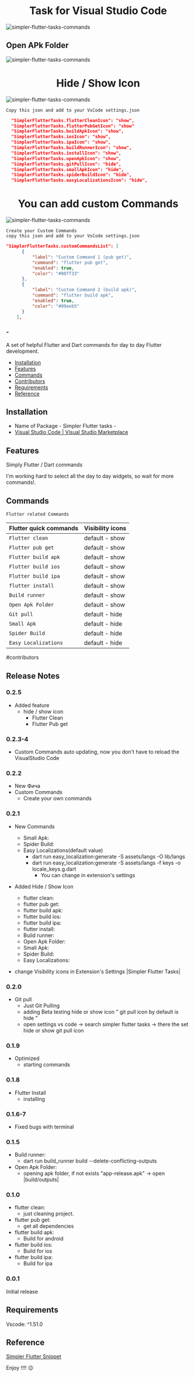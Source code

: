 
<div align="center">
  <h1>Task for Visual Studio Code</h1>
</div>

![simpler-flutter-tasks-commands](images/simpler-flutter-tasks-commands_new.gif)

## Open APk Folder

![simpler-flutter-tasks-commands](images/open_apk_folder.gif)

<div align="center">
  <h1>Hide / Show Icon</h1>
</div>

![simpler-flutter-tasks-commands](images/hide_show_icon.gif)

`Copy this json and add to your VsCode settings.json` 

```json
  "SimplerFlutterTasks.flutterCleanIcon": "show",
  "SimplerFlutterTasks.flutterPubGetIcon": "show"
  "SimplerFlutterTasks.buildApkIcon": "show",
  "SimplerFlutterTasks.iosIcon": "show",
  "SimplerFlutterTasks.ipaIcon": "show",
  "SimplerFlutterTasks.buildRunnerIcon": "show",
  "SimplerFlutterTasks.installIcon": "show",
  "SimplerFlutterTasks.openApkIcon": "show",
  "SimplerFlutterTasks.gitPullIcon": "hide",
  "SimplerFlutterTasks.smallApkIcon": "hide",
  "SimplerFlutterTasks.spiderBuildIcon": "hide",
  "SimplerFlutterTasks.easyLocalizationsIcon": "hide",
```

<div align="center">
  <h1>You can add custom Commands</h1>
</div>

![simpler-flutter-tasks-commands](images/custom_commands_v1.gif)

`Create your Custom Commands`  
`copy this json and add to your VsCode settings.json` 

```json
"SimplerFlutterTasks.customCommandsList": [
      {
          "label": "Custom Command 1 (pub get)",
          "command": "flutter pub get",
          "enabled": true,
          "color": "#00ff33"
      },
      {
          "label": "Custom Command 2 (build apk)",
          "command": "flutter build apk",
          "enabled": true,
          "color": "#09eeb5"
      }
    ],
```


### -
A set of helpful Flutter and Dart commands for day to day Flutter development.
- [Installation](#installation)
- [Features](#Features)
- [Commands](#Commands)
- [Contributors](#contributors)
- [Requirements](#Requirements)
- [Reference](#Reference)








## Installation

- Name of Package - Simpler Flutter tasks -
- [Visual Studio Code | Visual Studio Marketplace](https://marketplace.visualstudio.com/items?itemName=Eldiyar-Dev.simpler-flutter-tasks)

## Features

Simply Flutter / Dart commands

I'm working hard to select all the day to day widgets, so wait for more commands!.

## Commands

`Flutter related Commands`  

| Flutter quick commands   |    Visibility icons   |
| -------------------------|-----------------------|
| `Flutter clean`          |    default  -  show   |
| `Flutter pub get`        |    default  -  show   |
| `Flutter build apk`      |    default  -  show   |
| `Flutter build ios`      |    default  -  show   |
| `Flutter build ipa`      |    default  -  show   |
| `flutter install`        |    default  -  show   |
| `Build runner`           |    default  -  show   |
| `Open Apk Folder`        |    default  -  show   |
| `Git pull`               |    default  -  hide   |
| `Small Apk`              |    default  -  hide   |
| `Spider Build`           |    default  -  hide   |
| `Easy Localizations`     |    default  -  hide   |


#contributors


## Release Notes

### 0.2.5
  - Added feature
    - hide / show icon
      - Flutter Clean
      - Flutter Pub get


### 0.2.3-4
  - Custom Commands auto updating, now you don't have to reload the VisualStudio Code


### 0.2.2
  - New Фича
  - Custom Commands
    - Create your own commands

### 0.2.1
  - New Commands
    - Small Apk:
    - Spider Build:
    - Easy Localizations(default value)
      - dart run easy_localization:generate -S assets/langs -O lib/langs
      - dart run easy_localization:generate -S assets/langs -f keys -o locale_keys.g.dart
        - You can change in extension's settings

  - Added Hide / Show Icon
    - flutter clean:
    - flutter pub get:
    - flutter build apk:
    - flutter build ios:
    - flutter build ipa:
    - flutter install:
    - Build runner:
    - Open Apk Folder:
    - Small Apk:
    - Spider Build:
    - Easy Localizations:
  
  - change Visibility icons in Extension's Settings |Simpler Flutter Tasks|

### 0.2.0

  - Git pull
    - Just Git Pulling
    - adding Beta testing hide or show icon " git pull icon by default is hide "
    - open settings vs code -> search simpler flutter tasks -> there the set hide or show git pull icon
   
### 0.1.9

- Optimized
  - starting commands

### 0.1.8

- Flutter Install
  - installing

### 0.1.6-7

- Fixed bugs with terminal

### 0.1.5

- Build runner:
  - dart run build_runner build --delete-conflicting-outputs
- Open Apk Folder:
  - opening apk folder, if not exists "app-release.apk" -> open |build/outputs|

### 0.1.0

- flutter clean:
  - just cleaning project.
- flutter pub get:
  - get all dependencies 
- flutter build apk:
  - Build for android
- flutter build ios:
  - Build for ios
- flutter build ipa:
  - Build for ipa


### 0.0.1

Initial release


## Requirements

Vscode: ^1.51.0

## Reference

[Simpler Flutter Snippet](https://marketplace.visualstudio.com/items?itemName=Eldiyar-Dev.simpler-flutter-snippets)

Enjoy !!!! 😉 

